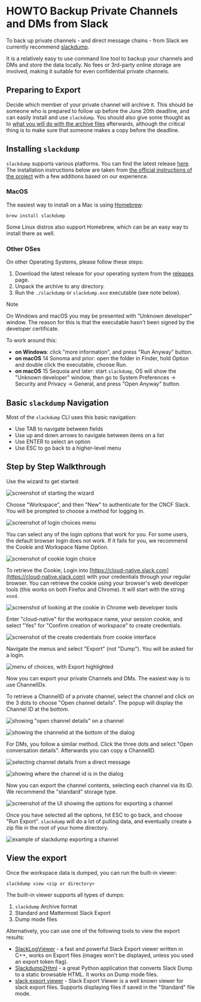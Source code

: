 # HOWTO Backup Private Channels and DMs from Slack

To back up private channels - and direct message chains - from Slack we currently recommend [slackdump](https://github.com/rusq/slackdump).

It is a relatively easy to use command line tool to backup your channels and DMs and store the data locally. No fees or 3rd-party online storage are involved, making it suitable for even confidential private channels.

## Preparing to Export

Decide which member of your private channel will archive it. This should be someone who is prepared to follow up before the June 20th deadline, and can easily install and use `slackdump`. You should also give some thought as to [what you will do with the archive files](#what-should-i-do-with-the-backup-files) afterwards, although the critical thing is to make sure that someone makes a copy before the deadline.

## Installing `slackdump`

`slackdump` supports various platforms. You can find the latest release [here](https://github.com/rusq/slackdump/releases/tag/v3.1.4). The installation instructions below are taken from [the official instructions of the project](https://github.com/rusq/slackdump/?tab=readme-ov-file#installation-and-quickstart) with a few additions based on our experience.

### MacOS

The easiest way to install on a Mac is using [Homebrew](https://brew.sh/):

```shell
brew install slackdump
```

Some Linux distros also support Homebrew, which can be an easy way to install there as well.

### Other OSes

On other Operating Systems, please follow these steps:

1. Download the latest release for your operating system from the [releases] page.
1. Unpack the archive to any directory.
1. Run the `./slackdump` or `slackdump.exe` executable (see note below).

[releases]: https://github.com/rusq/slackdump/releases/

> [!NOTE]
> On Windows and macOS you may be presented with "Unknown developer" window.
> The reason for this is that the executable hasn't been signed by
> the developer certificate.

To work around this:

- **on Windows**: click "more information", and press "Run
  Anyway" button.
- **on macOS** 14 Sonoma and prior:  open the folder in Finder, hold Option
  and double click the executable, choose Run.
- **on macOS** 15 Sequoia and later:  start `slackdump`, OS will show the
  "Unknown developer" window, then go to System Preferences -> Security and
  Privacy -> General, and press "Open Anyway" button.

## Basic `slackdump` Navigation

Most of the `slackdump` CLI uses this basic navigation:

- Use TAB to navigate between fields
- Use up and down arrows to navigate between items on a list
- Use ENTER to select an option
- Use ESC to go back to a higher-level menu

## Step by Step Walkthrough

Use the wizard to get started:

![screenshot of starting the wizard](media/slack-backup/runwizard.jpeg)

Choose "Workspace", and then "New" to authenticate for the CNCF Slack. You will be prompted to choose a method for logging in.

![screenshot of login choices menu](media/slack-backup/login.jpeg)

You can select any of the login options that work for you. For some users, the default browser login does not work. If it fails for you, we recommend the Cookie and Workspace Name Option.

![screenshot of cookie login choice](media/slack-backup/cookielogin.jpeg)

To retrieve the Cookie, Login into [https://cloud-native.slack.com](https://cloud-native.slack.com) with your credentials through your regular browser. You can retrieve the cookie using your browser's web developer tools (this works on both Firefox and Chrome). It will start with the string `xoxd`.

![screenshot of looking at the cookie in Chrome web developer tools](media/slack-backup/getcookie.jpeg)

Enter "cloud-native" for the workspace name, your session cookie, and select "Yes" for "Confirm creation of workspace" to create credentials.

![screenshot of the create credentials from cookie interface](media/slack-backup/createcredential.jpeg)

Navigate the menus and select "Export" (not "Dump"). You will be asked for a login.

![menu of choices, with Export highlighted](media/slack-backup/export.png)

Now you can export your private Channels and DMs. The easiest way is to use ChannelIDs.

To retrieve a ChannelID of a private channel, select the channel and click on the 3 dots to choose "Open channel details". The popup will display the Channel ID at the bottom.

![showing "open channel details" on a channel](media/slack-backup/channelid.jpg)

![showing the channelid at the bottom of the dialog](media/slack-backup/channelid2.jpg)

For DMs, you follow a similar method. Click the three dots and select "Open conversation details". Afterwards you can copy a ChannelID.

![selecting channel details from a direct message](media/slack-backup/channelid3.jpeg)

![showing where the channel id is in the dialog](media/slack-backup/channelid4.jpeg)

Now you can export the channel contents, selecting each channel via its ID. We recommend the "standard" storage type.

![screenshot of the UI showing the options for exporting a channel](media/slack-backup/exportdata1.jpeg)

Once you have selected all the options, hit ESC to go back, and choose "Run Export". `slackdump` will do a lot of pulling data, and eventually create a zip file in the root of your home directory.

![example of slackdump exporting a channel](media/slack-backup/exportdata2.jpeg)

## View the export

Once the workspace data is dumped, you can run the built-in viewer:

```shell
slackdump view <zip or directory>
```

The built-in viewer supports all types of dumps:

1. `slackdump` Archive format
1. Standard and Mattermost Slack Export
1. Dump mode files

Alternatively, you can use one of the following tools to view the
export results:

- [SlackLogViewer] - a fast and powerful Slack Export viewer written in C++, works on Export files (images won't be displayed, unless you used an export token flag).
- [Slackdump2Html] - a great Python application that converts Slack Dump to a
  static browsable HTML. It works on Dump mode files.
- [slack export viewer][slack-export-viewer] - Slack Export Viewer is a well known viewer for
  slack export files. Supports displaying files if saved in the "Standard" file mode.

[SlackLogViewer]: https://github.com/thayakawa-gh/SlackLogViewer/releases
[Slackdump2Html]: https://github.com/kununu/slackdump2html
[slack-export-viewer]: https://github.com/hfaran/slack-export-viewer
